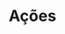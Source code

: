 ---
title: Ações
weight: 102
description: >-
  Nesta seção, você encontra a descrição de como criar uma ação customizada e
  detalhes dos métodos que ela implementa.
---